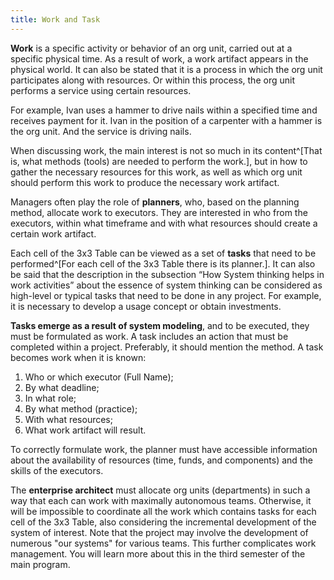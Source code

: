 ```yaml
---
title: Work and Task
---
```


**Work** is a specific activity or behavior of an org unit, carried out at a specific physical time. As a result of work, a work artifact appears in the physical world. It can also be stated that it is a process in which the org unit participates along with resources. Or within this process, the org unit performs a service using certain resources.

For example, Ivan uses a hammer to drive nails within a specified time and receives payment for it. Ivan in the position of a carpenter with a hammer is the org unit. And the service is driving nails.

When discussing work, the main interest is not so much in its content^[That is, what methods (tools) are needed to perform the work.], but in how to gather the necessary resources for this work, as well as which org unit should perform this work to produce the necessary work artifact.

Managers often play the role of **planners**, who, based on the planning method, allocate work to executors. They are interested in who from the executors, within what timeframe and with what resources should create a certain work artifact.

Each cell of the 3x3 Table can be viewed as a set of **tasks** that need to be performed^[For each cell of the 3x3 Table there is its planner.]. It can also be said that the description in the subsection “How System thinking helps in work activities” about the essence of system thinking can be considered as high-level or typical tasks that need to be done in any project. For example, it is necessary to develop a usage concept or obtain investments.

**Tasks emerge as a result of system modeling**, and to be executed, they must be formulated as work. A task includes an action that must be completed within a project. Preferably, it should mention the method. A task becomes work when it is known:

1. Who or which executor (Full Name);
2. By what deadline;
3. In what role;
4. By what method (practice);
5. With what resources;
6. What work artifact will result.

To correctly formulate work, the planner must have accessible information about the availability of resources (time, funds, and components) and the skills of the executors.

The **enterprise architect** must allocate org units (departments) in such a way that each can work with maximally autonomous teams. Otherwise, it will be impossible to coordinate all the work which contains tasks for each cell of the 3x3 Table, also considering the incremental development of the system of interest. Note that the project may involve the development of numerous "our systems" for various teams. This further complicates work management. You will learn more about this in the third semester of the main program.